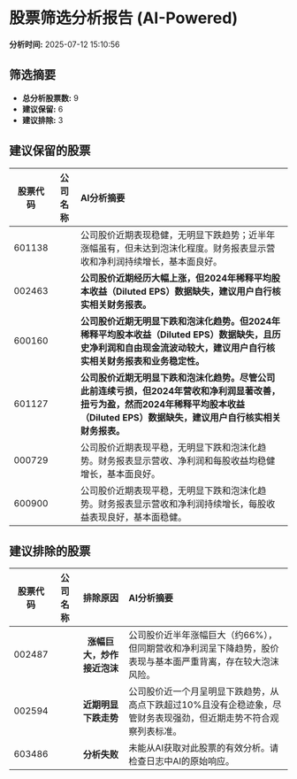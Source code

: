 # 股票筛选分析报告 (AI-Powered)

**分析时间:** 2025-07-12 15:10:56

## 筛选摘要

- **总分析股票数:** 9
- **建议保留:** 6
- **建议排除:** 3

## 建议保留的股票

| 股票代码 | 公司名称 | AI分析摘要 |
|:---:|:---:|:---|
| 601138 |  | 公司股价近期表现稳健，无明显下跌趋势；近半年涨幅虽有，但未达到泡沫化程度。财务报表显示营收和净利润持续增长，基本面良好。 |
| 002463 |  | **公司股价近期经历大幅上涨，但2024年稀释平均股本收益（Diluted EPS）数据缺失，建议用户自行核实相关财务报表。** |
| 600160 |  | **公司股价近期无明显下跌和泡沫化趋势。但2024年稀释平均股本收益（Diluted EPS）数据缺失，且历史净利润和自由现金流波动较大，建议用户自行核实相关财务报表和业务稳定性。** |
| 601127 |  | **公司股价近期无明显下跌和泡沫化趋势。尽管公司此前连续亏损，但2024年营收和净利润显著改善，扭亏为盈，然而2024年稀释平均股本收益（Diluted EPS）数据缺失，建议用户自行核实相关财务报表。** |
| 000729 |  | 公司股价近期表现平稳，无明显下跌和泡沫化趋势。财务报表显示营收、净利润和每股收益均稳健增长，基本面良好。 |
| 600900 |  | 公司股价近期表现平稳，无明显下跌和泡沫化趋势。财务报表显示营收和净利润持续增长，每股收益表现良好，基本面稳健。 |

## 建议排除的股票

| 股票代码 | 公司名称 | 排除原因 | AI分析摘要 |
|:---:|:---:|:---:|:---|
| 002487 |  | **涨幅巨大，炒作接近泡沫** | 公司股价近半年涨幅巨大（约66%），但同期营收和净利润呈下降趋势，股价表现与基本面严重背离，存在较大泡沫风险。 |
| 002594 |  | **近期明显下跌走势** | 公司股价近一个月呈明显下跌趋势，从高点下跌超过10%且没有企稳迹象，尽管财务表现强劲，但近期走势不符合观察列表标准。 |
| 603486 |  | **分析失败** | 未能从AI获取对此股票的有效分析。请检查日志中AI的原始响应。 |
